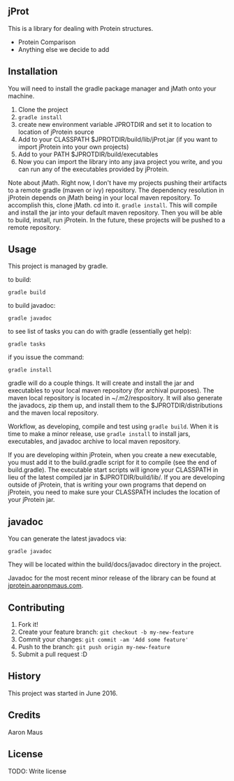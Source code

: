 ## jProt

This is a library for dealing with Protein structures.

* Protein Comparison
* Anything else we decide to add

## Installation

You will need to install the gradle package manager and jMath onto your machine.

1. Clone the project
2. `gradle install`
3. create new environment variable JPROTDIR and set it to location to location of jProtein source
4. Add to your CLASSPATH $JPROTDIR/build/lib/jProt.jar (if you want to import jProtein into your own projects)
5. Add to your PATH $JPROTDIR/build/executables
6. Now you can import the library into any java project you write, and you can run any of the
   executables provided by jProtein.

Note about jMath. Right now, I don't have my projects pushing their artifacts to a remote gradle 
(maven or ivy) repository. The dependency resolution in jProtein depends on jMath being in your
local maven repository. To accomplish this, clone jMath. cd into it. `gradle install`. This will
compile and install the jar into your default maven repository. Then you will be able to build,
install, run jProtein. In the future, these projects will be pushed to a remote repository.

## Usage
This project is managed by gradle.

to build:

`gradle build`

to build javadoc:

`gradle javadoc`

to see list of tasks you can do with gradle (essentially get help):

`gradle tasks`

if you issue the command:

`gradle install`

gradle will do a couple things. It will create and install the jar and
executables to your local maven repository (for archival purposes). 
The maven local repository is located in ~/.m2/respository.
It will also generate the javadocs, zip them up, and install them to the 
$JPROTDIR/distributions and the maven local repository.

Workflow, as developing, compile and test using `gradle build`. When it is
time to make a minor release, use `gradle install` to install jars, 
executables, and javadoc archive to local maven repository. 

If you are developing within jProtein, when you create a new executable, you must
add it to the build.gradle script for it to compile (see the end of build.gradle). 
The executable start scripts will ignore your CLASSPATH in lieu of the latest 
compiled jar in $JPROTDIR/build/lib/. If you are developing outside of jProtein,
that is writing your own programs that depend on jProtein, you need to make
sure your CLASSPATH includes the location of your jProtein jar.

## javadoc

You can generate the latest javadocs via:

`gradle javadoc`

They will be located within the build/docs/javadoc directory in the project.

Javadoc for the most recent minor release of the library can be found at [jprotein.aaronpmaus.com](http://jprotein.aaronpmaus.com).
## Contributing
1. Fork it!
2. Create your feature branch: `git checkout -b my-new-feature`
3. Commit your changes: `git commit -am 'Add some feature'`
4. Push to the branch: `git push origin my-new-feature`
5. Submit a pull request :D

## History
This project was started in June 2016.

## Credits
Aaron Maus

## License
TODO: Write license
